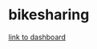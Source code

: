 # bikesharing

[link to dashboard](https://public.tableau.com/app/profile/mitchell.mundie/viz/NYC_Citibike_Challenge_16529933956750/Story1?publish=yes)
